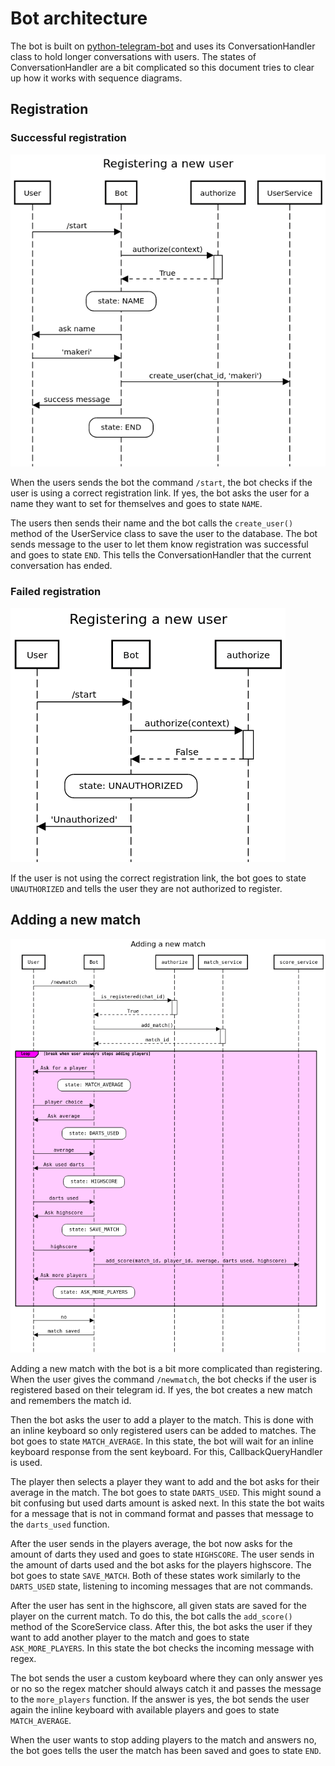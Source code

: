 # Bot architecture

The bot is built on [python-telegram-bot](https://github.com/python-telegram-bot/python-telegram-bot) and uses its ConversationHandler class to hold longer conversations with users. The states of ConversationHandler are a bit complicated so this document tries to clear up how it works with sequence diagrams.

## Registration

### Successful registration

![registrationsuccess](./images/registrationsuccess.png)

When the users sends the bot the command `/start`, the bot checks if the user is using a correct registration link. If yes, the bot asks the user for a name they want to set for themselves and goes to state `NAME`.

The users then sends their name and the bot calls the `create_user()` method of the UserService class to save the user to the database. The bot sends message to the user to let them know registration was successful and goes to state `END`. This tells the ConversationHandler that the current conversation has ended.

### Failed registration

![registrationfailure](./images/registrationfailure.png)

If the user is not using the correct registration link, the bot goes to state `UNAUTHORIZED` and tells the user they are not authorized to register.

## Adding a new match

![newmatch](./images/newmatch.png)

Adding a new match with the bot is a bit more complicated than registering. When the user gives the command `/newmatch`, the bot checks if the user is registered based on their telegram id. If yes, the bot creates a new match and remembers the match id.

Then the bot asks the user to add a player to the match. This is done with an inline keyboard so only registered users can be added to matches. The bot goes to state `MATCH_AVERAGE`. In this state, the bot will wait for an inline keyboard response from the sent keyboard. For this, CallbackQueryHandler is used.

The player then selects a player they want to add and the bot asks for their average in the match. The bot goes to state `DARTS_USED`. This might sound a bit confusing but used darts amount is asked next. In this state the bot waits for a message that is not in command format and passes that message to the `darts_used` function.

After the user sends in the players average, the bot now asks for the amount of darts they used and goes to state `HIGHSCORE`. The user sends in the amount of darts used and the bot asks for the players highscore. The bot goes to state `SAVE_MATCH`. Both of these states work similarly to the `DARTS_USED` state, listening to incoming messages that are not commands.

After the user has sent in the highscore, all given stats are saved for the player on the current match. To do this, the bot calls the `add_score()` method of the ScoreService class. After this, the bot asks the user if they want to add another player to the match and goes to state `ASK_MORE_PLAYERS`. In this state the bot checks the incoming message with regex.

The bot sends the user a custom keyboard where they can only answer yes or no so the regex matcher should always catch it and passes the message to the `more_players` function. If the answer is yes, the bot sends the user again the inline keyboard with available players and goes to state `MATCH_AVERAGE`.

When the user wants to stop adding players to the match and answers no, the bot goes tells the user the match has been saved and goes to state `END`.
